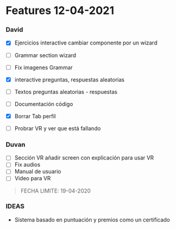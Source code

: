 # Features 12-04-2021

### David
- [x] Ejercicios interactive cambiar componente por un wizard
- [ ] Grammar section wizard
- [ ] Fix imagenes Grammar
- [x] interactive preguntas, respuestas aleatorias
- [ ] Textos preguntas aleatorias  - respuestas
- [ ] Documentación código
- [x] Borrar Tab perfil
- [ ] Probrar VR y ver que está fallando


### Duvan
- [ ] Sección VR añadir screen con explicación para usar VR
- [ ] Fix audios
- [ ] Manual de usuario
- [ ] Video para VR

> FECHA LIMITE: 19-04-2020

### IDEAS

- Sistema basado en puntuación y premios como un certificado 
